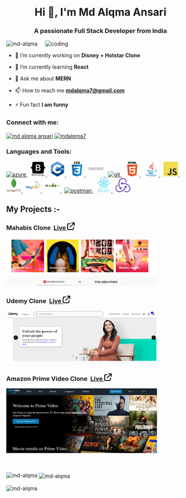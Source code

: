 
<h1 align="center">Hi 👋, I'm Md Alqma Ansari</h1>
<h3 align="center">A passionate Full Stack Developer from India</h3>
<img align="right" alt="coding" width="400" src="https://www.lambdatest.com/resources/images/news24.gif">
<p align="left"> <img src="https://komarev.com/ghpvc/?username=md-alqma&label=Profile%20views&color=0e75b6&style=flat" alt="md-alqma" /> </p>

- 🔭 I’m currently working on **Disney + Hotstar Clone**

- 🌱 I’m currently learning **React**

- 💬 Ask me about **MERN**

- 📫 How to reach me **mdalqma7@gmail.com**

- ⚡ Fun fact **I am funny**

<h3 align="left">Connect with me:</h3>
<p align="left">
<a href="https://www.linkedin.com/in/mdalqma/" target="blank"><img align="center" src="https://raw.githubusercontent.com/rahuldkjain/github-profile-readme-generator/master/src/images/icons/Social/linked-in-alt.svg" alt="md alqma ansari" height="30" width="40" /></a>
<a href="https://www.leetcode.com/mdalqma7" target="blank"><img align="center" src="https://raw.githubusercontent.com/rahuldkjain/github-profile-readme-generator/master/src/images/icons/Social/leet-code.svg" alt="mdalqma7" height="30" width="40" /></a>
</p>

<h3 align="left">Languages and Tools:</h3>
<p align="left"> <a href="https://azure.microsoft.com/en-in/" target="_blank" rel="noreferrer"> <img src="https://www.vectorlogo.zone/logos/microsoft_azure/microsoft_azure-icon.svg" alt="azure" width="40" height="40"/> </a> &nbsp;  <a href="https://getbootstrap.com" target="_blank" rel="noreferrer"> <img src="https://raw.githubusercontent.com/devicons/devicon/master/icons/bootstrap/bootstrap-plain-wordmark.svg" alt="bootstrap" width="40" height="40"/> </a> &nbsp; <a href="https://www.w3schools.com/cpp/" target="_blank" rel="noreferrer"> <img src="https://raw.githubusercontent.com/devicons/devicon/master/icons/cplusplus/cplusplus-original.svg" alt="cplusplus" width="40" height="40"/> </a> &nbsp; <a href="https://www.w3schools.com/css/" target="_blank" rel="noreferrer"> <img src="https://raw.githubusercontent.com/devicons/devicon/master/icons/css3/css3-original-wordmark.svg" alt="css3" width="40" height="40"/> </a> &nbsp; <a href="https://expressjs.com" target="_blank" rel="noreferrer"> <img src="https://raw.githubusercontent.com/devicons/devicon/master/icons/express/express-original-wordmark.svg" alt="express" width="40" height="40"/> </a> &nbsp; <a href="https://git-scm.com/" target="_blank" rel="noreferrer"> <img src="https://www.vectorlogo.zone/logos/git-scm/git-scm-icon.svg" alt="git" width="40" height="40"/> </a> &nbsp; <a href="https://www.w3.org/html/" target="_blank" rel="noreferrer"> <img src="https://raw.githubusercontent.com/devicons/devicon/master/icons/html5/html5-original-wordmark.svg" alt="html5" width="40" height="40"/> </a> &nbsp; <a href="https://www.java.com" target="_blank" rel="noreferrer"> <img src="https://raw.githubusercontent.com/devicons/devicon/master/icons/java/java-original.svg" alt="java" width="40" height="40"/> </a> &nbsp; <a href="https://developer.mozilla.org/en-US/docs/Web/JavaScript" target="_blank" rel="noreferrer"> <img src="https://raw.githubusercontent.com/devicons/devicon/master/icons/javascript/javascript-original.svg" alt="javascript" width="40" height="40"/> </a> &nbsp; <a href="https://www.mongodb.com/" target="_blank" rel="noreferrer"> <img src="https://raw.githubusercontent.com/devicons/devicon/master/icons/mongodb/mongodb-original-wordmark.svg" alt="mongodb" width="40" height="40"/> </a> &nbsp; <a href="https://www.mysql.com/" target="_blank" rel="noreferrer"> <img src="https://raw.githubusercontent.com/devicons/devicon/master/icons/mysql/mysql-original-wordmark.svg" alt="mysql" width="40" height="40"/> </a> &nbsp; <a href="https://nodejs.org" target="_blank" rel="noreferrer"> <img src="https://raw.githubusercontent.com/devicons/devicon/master/icons/nodejs/nodejs-original-wordmark.svg" alt="nodejs" width="40" height="40"/> </a> &nbsp; <a href="https://postman.com" target="_blank" rel="noreferrer"> <img src="https://www.vectorlogo.zone/logos/getpostman/getpostman-icon.svg" alt="postman" width="40" height="40"/> </a> &nbsp; <a href="https://reactjs.org/" target="_blank" rel="noreferrer"> <img src="https://raw.githubusercontent.com/devicons/devicon/master/icons/react/react-original-wordmark.svg" alt="react" width="40" height="40"/> </a> &nbsp; <a href="https://redux.js.org" target="_blank" rel="noreferrer"> <img src="https://raw.githubusercontent.com/devicons/devicon/master/icons/redux/redux-original.svg" alt="redux" width="40" height="40"/> </a> </p>

<h2> My Projects :-</h2>
<h3>Mahabis Clone &nbsp;<a  style="text-align:center;" href="https://dreamy-frangipane-645120.netlify.app/">Live <img src="./Images/external-link.png" width="20px" /></a></h3>

<img width="80%" src="./Images/mahabis%20.png" />

<h3>Udemy Clone &nbsp;<a  style="text-align:center;" href="https://joyful-cendol-eadc85.netlify.app/">Live <img src="./Images/external-link.png" width="20px" /></a></h3>

<img width="80%" src="./Images/udemy.png" />

<h3>Amazon Prime Video Clone &nbsp;<a  style="text-align:center;" href="https://amazon-prime-clone-masai-team7.netlify.app/home/home">Live <img src="./Images/external-link.png" width="20px" /></a></h3>

<img width="80%" src="./Images/amazon-prime.png" />

<br/>
<br/>
<br/>

<p><img align="left" src="https://github-readme-stats.vercel.app/api/top-langs?username=md-alqma&show_icons=true&locale=en&layout=compact" alt="md-alqma" /></p>

<p>&nbsp;<img align="center" src="https://github-readme-stats.vercel.app/api?username=md-alqma&show_icons=true&locale=en" alt="md-alqma" /></p>

<p><img align="center" src="https://github-readme-streak-stats.herokuapp.com/?user=md-alqma&" alt="md-alqma" /></p>
